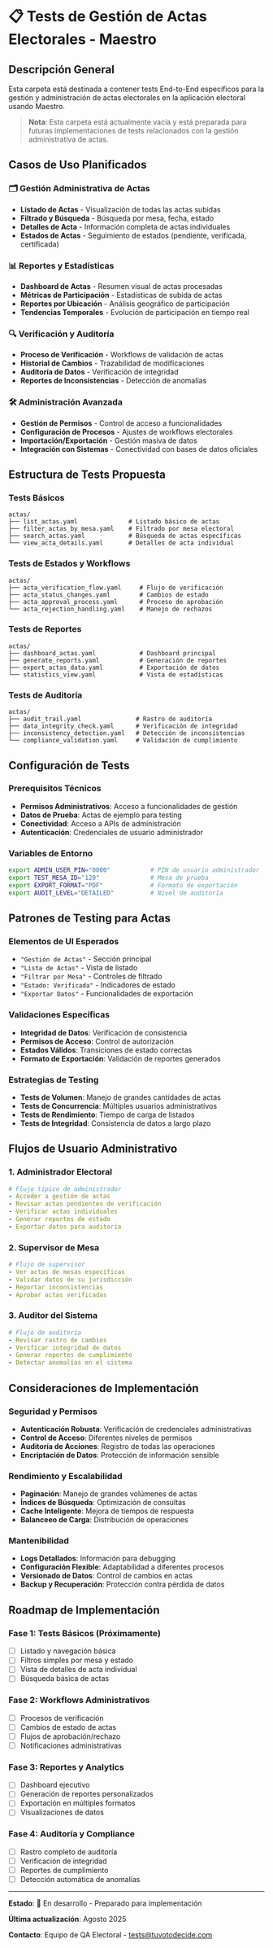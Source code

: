 # 📋 Tests de Gestión de Actas Electorales - Maestro

## Descripción General

Esta carpeta está destinada a contener tests End-to-End específicos para la gestión y administración de actas electorales en la aplicación electoral usando Maestro.

> **Nota**: Esta carpeta está actualmente vacía y está preparada para futuras implementaciones de tests relacionados con la gestión administrativa de actas.

## Casos de Uso Planificados

### 🗂️ Gestión Administrativa de Actas
- **Listado de Actas** - Visualización de todas las actas subidas
- **Filtrado y Búsqueda** - Búsqueda por mesa, fecha, estado
- **Detalles de Acta** - Información completa de actas individuales
- **Estados de Actas** - Seguimiento de estados (pendiente, verificada, certificada)

### 📊 Reportes y Estadísticas
- **Dashboard de Actas** - Resumen visual de actas procesadas
- **Métricas de Participación** - Estadísticas de subida de actas
- **Reportes por Ubicación** - Análisis geográfico de participación
- **Tendencias Temporales** - Evolución de participación en tiempo real

### 🔍 Verificación y Auditoría
- **Proceso de Verificación** - Workflows de validación de actas
- **Historial de Cambios** - Trazabilidad de modificaciones
- **Auditoría de Datos** - Verificación de integridad
- **Reportes de Inconsistencias** - Detección de anomalías

### 🛠️ Administración Avanzada
- **Gestión de Permisos** - Control de acceso a funcionalidades
- **Configuración de Procesos** - Ajustes de workflows electorales
- **Importación/Exportación** - Gestión masiva de datos
- **Integración con Sistemas** - Conectividad con bases de datos oficiales

## Estructura de Tests Propuesta

### Tests Básicos
```
actas/
├── list_actas.yaml              # Listado básico de actas
├── filter_actas_by_mesa.yaml    # Filtrado por mesa electoral
├── search_actas.yaml            # Búsqueda de actas específicas
└── view_acta_details.yaml       # Detalles de acta individual
```

### Tests de Estados y Workflows
```
actas/
├── acta_verification_flow.yaml     # Flujo de verificación
├── acta_status_changes.yaml        # Cambios de estado
├── acta_approval_process.yaml      # Proceso de aprobación
└── acta_rejection_handling.yaml    # Manejo de rechazos
```

### Tests de Reportes
```
actas/
├── dashboard_actas.yaml            # Dashboard principal
├── generate_reports.yaml           # Generación de reportes
├── export_actas_data.yaml          # Exportación de datos
└── statistics_view.yaml            # Vista de estadísticas
```

### Tests de Auditoría
```
actas/
├── audit_trail.yaml               # Rastro de auditoría
├── data_integrity_check.yaml      # Verificación de integridad
├── inconsistency_detection.yaml   # Detección de inconsistencias
└── compliance_validation.yaml     # Validación de cumplimiento
```

## Configuración de Tests

### Prerequisitos Técnicos
- **Permisos Administrativos**: Acceso a funcionalidades de gestión
- **Datos de Prueba**: Actas de ejemplo para testing
- **Conectividad**: Acceso a APIs de administración
- **Autenticación**: Credenciales de usuario administrador

### Variables de Entorno
```bash
export ADMIN_USER_PIN="0000"           # PIN de usuario administrador
export TEST_MESA_ID="120"              # Mesa de prueba
export EXPORT_FORMAT="PDF"             # Formato de exportación
export AUDIT_LEVEL="DETAILED"          # Nivel de auditoría
```

## Patrones de Testing para Actas

### Elementos de UI Esperados
- `"Gestión de Actas"` - Sección principal
- `"Lista de Actas"` - Vista de listado
- `"Filtrar por Mesa"` - Controles de filtrado
- `"Estado: Verificada"` - Indicadores de estado
- `"Exportar Datos"` - Funcionalidades de exportación

### Validaciones Específicas
- **Integridad de Datos**: Verificación de consistencia
- **Permisos de Acceso**: Control de autorización
- **Estados Válidos**: Transiciones de estado correctas
- **Formato de Exportación**: Validación de reportes generados

### Estrategias de Testing
- **Tests de Volumen**: Manejo de grandes cantidades de actas
- **Tests de Concurrencia**: Múltiples usuarios administrativos
- **Tests de Rendimiento**: Tiempo de carga de listados
- **Tests de Integridad**: Consistencia de datos a largo plazo

## Flujos de Usuario Administrativo

### 1. Administrador Electoral
```yaml
# Flujo típico de administrador
- Acceder a gestión de actas
- Revisar actas pendientes de verificación
- Verificar actas individuales
- Generar reportes de estado
- Exportar datos para auditoría
```

### 2. Supervisor de Mesa
```yaml
# Flujo de supervisor
- Ver actas de mesas específicas
- Validar datos de su jurisdicción
- Reportar inconsistencias
- Aprobar actas verificadas
```

### 3. Auditor del Sistema
```yaml
# Flujo de auditoría
- Revisar rastro de cambios
- Verificar integridad de datos
- Generar reportes de cumplimiento
- Detectar anomalías en el sistema
```

## Consideraciones de Implementación

### Seguridad y Permisos
- **Autenticación Robusta**: Verificación de credenciales administrativas
- **Control de Acceso**: Diferentes niveles de permisos
- **Auditoría de Acciones**: Registro de todas las operaciones
- **Encriptación de Datos**: Protección de información sensible

### Rendimiento y Escalabilidad
- **Paginación**: Manejo de grandes volúmenes de actas
- **Índices de Búsqueda**: Optimización de consultas
- **Cache Inteligente**: Mejora de tiempos de respuesta
- **Balanceeo de Carga**: Distribución de operaciones

### Mantenibilidad
- **Logs Detallados**: Información para debugging
- **Configuración Flexible**: Adaptabilidad a diferentes procesos
- **Versionado de Datos**: Control de cambios en actas
- **Backup y Recuperación**: Protección contra pérdida de datos

## Roadmap de Implementación

### Fase 1: Tests Básicos (Próximamente)
- [ ] Listado y navegación básica
- [ ] Filtros simples por mesa y estado
- [ ] Vista de detalles de acta individual
- [ ] Búsqueda básica de actas

### Fase 2: Workflows Administrativos
- [ ] Procesos de verificación
- [ ] Cambios de estado de actas
- [ ] Flujos de aprobación/rechazo
- [ ] Notificaciones administrativas

### Fase 3: Reportes y Analytics
- [ ] Dashboard ejecutivo
- [ ] Generación de reportes personalizados
- [ ] Exportación en múltiples formatos
- [ ] Visualizaciones de datos

### Fase 4: Auditoría y Compliance
- [ ] Rastro completo de auditoría
- [ ] Verificación de integridad
- [ ] Reportes de cumplimiento
- [ ] Detección automática de anomalías

---

**Estado**: 🚧 En desarrollo - Preparado para implementación

**Última actualización**: Agosto 2025

**Contacto**: Equipo de QA Electoral - tests@tuvotodecide.com
